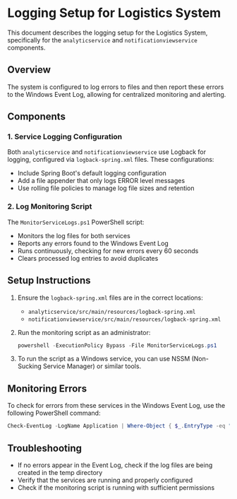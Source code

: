# Logging Setup for Logistics System

This document describes the logging setup for the Logistics System, specifically for the `analyticservice` and `notificationviewservice` components.

## Overview

The system is configured to log errors to files and then report these errors to the Windows Event Log, allowing for centralized monitoring and alerting.

## Components

### 1. Service Logging Configuration

Both `analyticservice` and `notificationviewservice` use Logback for logging, configured via `logback-spring.xml` files. These configurations:

- Include Spring Boot's default logging configuration
- Add a file appender that only logs ERROR level messages
- Use rolling file policies to manage log file sizes and retention

### 2. Log Monitoring Script

The `MonitorServiceLogs.ps1` PowerShell script:

- Monitors the log files for both services
- Reports any errors found to the Windows Event Log
- Runs continuously, checking for new errors every 60 seconds
- Clears processed log entries to avoid duplicates

## Setup Instructions

1. Ensure the `logback-spring.xml` files are in the correct locations:
   - `analyticservice/src/main/resources/logback-spring.xml`
   - `notificationviewservice/src/main/resources/logback-spring.xml`

2. Run the monitoring script as an administrator:
   ```powershell
   powershell -ExecutionPolicy Bypass -File MonitorServiceLogs.ps1
   ```

3. To run the script as a Windows service, you can use NSSM (Non-Sucking Service Manager) or similar tools.

## Monitoring Errors

To check for errors from these services in the Windows Event Log, use the following PowerShell command:

```powershell
Check-EventLog -LogName Application | Where-Object { $_.EntryType -eq "Error" -and $_.Message -match "analyticsservice|notificationviewservice" }
```

## Troubleshooting

- If no errors appear in the Event Log, check if the log files are being created in the temp directory
- Verify that the services are running and properly configured
- Check if the monitoring script is running with sufficient permissions